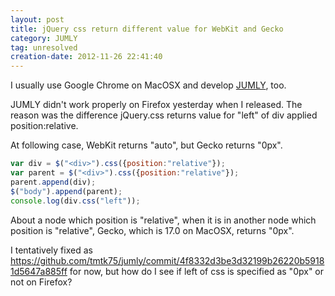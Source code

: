 ```yaml
---
layout: post
title: jQuery css return different value for WebKit and Gecko
category: JUMLY
tag: unresolved
creation-date: 2012-11-26 22:41:40
---
```

I usually use Google Chrome on MacOSX and develop [JUMLY](http://jumly.herokuapp.com/), too.

JUMLY didn't work properly on Firefox yesterday when I released.
The reason was the difference jQuery.css returns value for "left" of div applied position:relative.

At following case, WebKit returns "auto", but Gecko returns "0px".

```javascript
var div = $("<div>").css({position:"relative"});
var parent = $("<div>").css({position:"relative"});
parent.append(div);
$("body").append(parent);
console.log(div.css("left"));
```

About a node which position is "relative",
when it is in another node which position is "relative",
Gecko, which is 17.0 on MacOSX, returns "0px".

I tentatively fixed as <https://github.com/tmtk75/jumly/commit/4f8332d3be3d32199b26220b59181d5647a885ff> for now,
but how do I see if left of css is specified as "0px" or not on Firefox?
